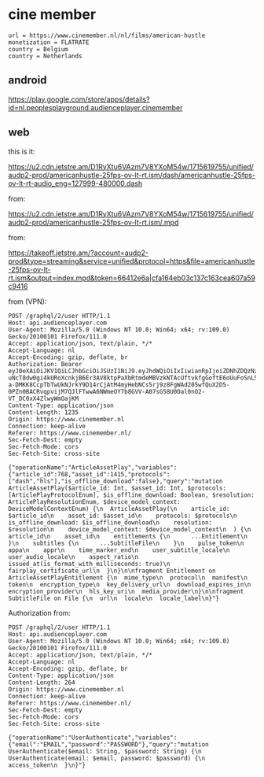 # cine member

~~~
url = https://www.cinemember.nl/nl/films/american-hustle
monetization = FLATRATE
country = Belgium
country = Netherlands
~~~

## android

https://play.google.com/store/apps/details?id=nl.peoplesplayground.audienceplayer.cinemember

## web

this is it:

<https://u2.cdn.jetstre.am/D1RyXtu6VAzm7V8YXoM54w/1715619755/unified/audp2-prod/americanhustle-25fps-ov-lt-rt.ism/dash/americanhustle-25fps-ov-lt-rt-audio_eng=127999-480000.dash>

from:

https://u2.cdn.jetstre.am/D1RyXtu6VAzm7V8YXoM54w/1715619755/unified/audp2-prod/americanhustle-25fps-ov-lt-rt.ism/.mpd

from:

https://takeoff.jetstre.am/?account=audp2-prod&type=streaming&service=unified&protocol=https&file=americanhustle-25fps-ov-lt-rt.ism&output=index.mpd&token=66412e6a|cfa164eb03c137c163cea607a59c9416

from (VPN):

~~~
POST /graphql/2/user HTTP/1.1
Host: api.audienceplayer.com
User-Agent: Mozilla/5.0 (Windows NT 10.0; Win64; x64; rv:109.0) Gecko/20100101 Firefox/111.0
Accept: application/json, text/plain, */*
Accept-Language: nl
Accept-Encoding: gzip, deflate, br
Authorization: Bearer eyJ0eXAiOiJKV1QiLCJhbGciOiJSUzI1NiJ9.eyJhdWQiOiIxIiwianRpIjoiZDNhZDQzNzRhZTdkMWY5OTkyZmRhZGRkY2NiZTI0YTIwYTFiNjdiODg0YjNjYzJlOTM4MmQwZWU3YzQzNTdiZmQ1NjRmOWEzMGI0OWQzMjAiLCJpYXQiOjE3MTU1MzMzMTAsIm5iZiI6MTcxNTUzMzMxMCwiZXhwIjoyMDMwODkzMzEwLCJzdWIiOiIxMjM4NjMiLCJzY29wZXMiOlsiYXBpLXVzZXItYWNjZXNzIl0sImFwX3BpZCI6MiwiYXBfYWlkIjpudWxsLCJhcF9yaWQiOm51bGwsImFwX2tpZCI6bnVsbH0.tM2GLP7yGtT2hLyPteXJAEahSmMDdTWhi28A_8oLwf7U3aHmmyZrPSfk2Rwceai9jVu8HiDre8_JbXmr6gS7v7M2nur77cSkUAXA0IYfgdhKjO67YWmyCDzN27fh_Gur4je-uNcT8dw0gi4kURoXcnkjB6Er3AV8ktpPaXbRtmdeMBVzkNTAcUftvkfgGoftE6oUuFoSnL5Ra40JICAqHPiqSTtACRRxvJjSPSP9zm1oaH07Bj2oeQX711hhxZWvq1eXkr89VP984xGypOJYWkAA_g6HYH3TVupWpEmNlqov1h20PtHTekhcjh1lhmEr_dIY0n3QHogj9wQY8TRHG49Vl8p7Gi7a885ElEcU6OC9FJnU_lgT6_xbZxuLUZoxridDF6ikvCZA4WS91RiuHc9N8Nfy4SYPk0KYHP60bXC_qhMdYdcCY4u3RHhlVuRdr6YBmAbvWzTDogoKCckatBRuKnZLBOqy2Yvl7y02iM2wW0b4b2iE78aonmcGZcDDOT8iK39v8JQBwfKJfaPbKbUeC3MZXoU-a-DMKK8CcpTbTwUkNJrkY9D14rCjAtM4myHebNCs5rj9z8FgWAd205wfQuX2D5-0PZn0BACRvqpvijM7QJlFTwwA6NWmeOY7b8GVV-A07sG58U0Oal0nO2-VT_DC0xX4ZlwyWmOajKM
Content-Type: application/json
Content-Length: 1235
Origin: https://www.cinemember.nl
Connection: keep-alive
Referer: https://www.cinemember.nl/
Sec-Fetch-Dest: empty
Sec-Fetch-Mode: cors
Sec-Fetch-Site: cross-site

{"operationName":"ArticleAssetPlay","variables":{"article_id":768,"asset_id":1415,"protocols":["dash","hls"],"is_offline_download":false},"query":"mutation ArticleAssetPlay($article_id: Int, $asset_id: Int, $protocols: [ArticlePlayProtocolEnum], $is_offline_download: Boolean, $resolution: ArticlePlayResolutionEnum, $device_model_context: DeviceModelContextEnum) {\n  ArticleAssetPlay(\n    article_id: $article_id\n    asset_id: $asset_id\n    protocols: $protocols\n    is_offline_download: $is_offline_download\n    resolution: $resolution\n    device_model_context: $device_model_context\n  ) {\n    article_id\n    asset_id\n    entitlements {\n      ...Entitlement\n    }\n    subtitles {\n      ...SubtitleFile\n    }\n    pulse_token\n    appa\n    appr\n    time_marker_end\n    user_subtitle_locale\n    user_audio_locale\n    aspect_ratio\n    issued_at(is_format_with_milliseconds: true)\n    fairplay_certificate_url\n  }\n}\n\nfragment Entitlement on ArticleAssetPlayEntitlement {\n  mime_type\n  protocol\n  manifest\n  token\n  encryption_type\n  key_delivery_url\n  download_expires_in\n  encryption_provider\n  hls_key_uri\n  media_provider\n}\n\nfragment SubtitleFile on File {\n  url\n  locale\n  locale_label\n}"}
~~~

Authorization from:

~~~
POST /graphql/2/user HTTP/1.1
Host: api.audienceplayer.com
User-Agent: Mozilla/5.0 (Windows NT 10.0; Win64; x64; rv:109.0) Gecko/20100101 Firefox/111.0
Accept: application/json, text/plain, */*
Accept-Language: nl
Accept-Encoding: gzip, deflate, br
Content-Type: application/json
Content-Length: 264
Origin: https://www.cinemember.nl
Connection: keep-alive
Referer: https://www.cinemember.nl/
Sec-Fetch-Dest: empty
Sec-Fetch-Mode: cors
Sec-Fetch-Site: cross-site

{"operationName":"UserAuthenticate","variables":{"email":"EMAIL","password":"PASSWORD"},"query":"mutation UserAuthenticate($email: String, $password: String) {\n  UserAuthenticate(email: $email, password: $password) {\n    access_token\n  }\n}"}
~~~
